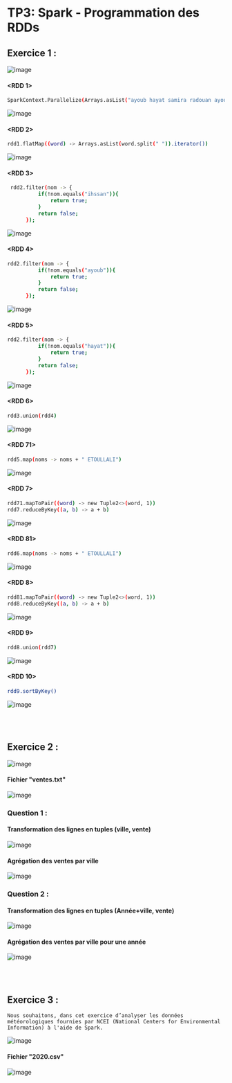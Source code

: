 # TP3: Spark - Programmation des RDDs

## Exercice 1 :
![image](https://user-images.githubusercontent.com/92756846/224797797-afeeedde-1923-480e-b33e-f23071c1b312.png)

  #### <RDD 1> 
  ```sh
  SparkContext.Parallelize(Arrays.asList("ayoub hayat samira radouan ayoub ... ")
  ```
  ![image](https://user-images.githubusercontent.com/92756846/224798123-d9ac1995-0418-4253-8fce-13bf99c8a190.png)
  
  #### <RDD 2> 
  ```sh
  rdd1.flatMap((word) -> Arrays.asList(word.split(" ")).iterator())
  ```
  ![image](https://user-images.githubusercontent.com/92756846/224798331-aa40872b-a624-4eaa-bea0-580ec4236e97.png)

  #### <RDD 3> 
  ```sh
   rdd2.filter(nom -> {
            if(!nom.equals("ihssan")){
                return true;
            }
            return false;
        });
  ```
  ![image](https://user-images.githubusercontent.com/92756846/224798779-4fc2cf8d-c3e0-4a12-b3b8-4377f39bb83f.png)
  
  #### <RDD 4> 
  ```sh
  rdd2.filter(nom -> {
            if(!nom.equals("ayoub")){
                return true;
            }
            return false;
        });
  ```
  ![image](https://user-images.githubusercontent.com/92756846/224799774-cab0e6e7-bad6-45b1-998b-20a5d0672a8f.png)
  
  #### <RDD 5> 
  ```sh
  rdd2.filter(nom -> {
            if(!nom.equals("hayat")){
                return true;
            }
            return false;
        });
  ```
  ![image](https://user-images.githubusercontent.com/92756846/224800009-d1590d98-9c9f-418a-b6fc-ec7222b5e489.png)
  
  #### <RDD 6> 
  ```sh
  rdd3.union(rdd4) 
  ```
  ![image](https://user-images.githubusercontent.com/92756846/224800406-837201ae-2e36-4a8a-9d84-5c6bb6503a90.png)

  #### <RDD 71> 
  ```sh
  rdd5.map(noms -> noms + " ETOULLALI")
  ```
  ![image](https://user-images.githubusercontent.com/92756846/224800763-c11a3f55-0167-447f-8ab0-5c57633cbefe.png)

  #### <RDD 7> 
  ```sh
  rdd71.mapToPair((word) -> new Tuple2<>(word, 1)) 
  rdd7.reduceByKey((a, b) -> a + b)
  ```
  ![image](https://user-images.githubusercontent.com/92756846/224801115-a14a48f8-8f99-43f2-aa3e-f2975554e9af.png)

  #### <RDD 81> 
  ```sh
  rdd6.map(noms -> noms + " ETOULLALI")
  ```
  ![image](https://user-images.githubusercontent.com/92756846/224801751-127f2c69-4729-4d05-8dd4-88bb59bdb769.png)

  #### <RDD 8> 
  ```sh
  rdd81.mapToPair((word) -> new Tuple2<>(word, 1))
  rdd8.reduceByKey((a, b) -> a + b)
  ```
  ![image](https://user-images.githubusercontent.com/92756846/224802056-526fbdc5-ff7e-47a5-b63d-14e2883f2ddf.png)

  #### <RDD 9> 
  ```sh
  rdd8.union(rdd7)
  ```
  ![image](https://user-images.githubusercontent.com/92756846/224802503-305ec920-f509-4cd9-9f6c-0af60d7c2740.png)

  #### <RDD 10> 
  ```sh
  rdd9.sortByKey()
  ```
  ![image](https://user-images.githubusercontent.com/92756846/224802646-fd806cd4-ff54-47aa-ab5f-f23b40e4898d.png)

  <br><br>
  
## Exercice 2 :
![image](https://user-images.githubusercontent.com/92756846/224802856-e9fefc64-4178-4037-b94b-8b48dfdc1439.png)
  
  #### Fichier "ventes.txt"
  ![image](https://user-images.githubusercontent.com/92756846/225772439-ea4eb6c8-1472-40a0-b109-bf214532374b.png)

  ### Question 1 :
  
  #### Transformation des lignes en tuples (ville, vente)
  ![image](https://user-images.githubusercontent.com/92756846/225772577-f64d994c-4db0-4f35-b7d6-6f093cb089b2.png)

  #### Agrégation des ventes par ville
  ![image](https://user-images.githubusercontent.com/92756846/225772704-3c76ac18-40d9-4e91-b077-a4bfcd9fbe1a.png)


  ### Question 2 : 
  
  #### Transformation des lignes en tuples (Année+ville, vente) 
  ![image](https://user-images.githubusercontent.com/92756846/225772744-38e2fffb-75ce-4d6f-b540-ccb3e1c74dac.png)

  #### Agrégation des ventes par ville pour une année
  ![image](https://user-images.githubusercontent.com/92756846/225772889-7820a24a-3fec-41cb-8798-e412c57410e8.png)

  
  <br><br>
  
## Exercice 3 :
    Nous souhaitons, dans cet exercice d’analyser les données météorologiques fournies par NCEI (National Centers for Environmental Information) à l'aide de Spark. 
    
![image](https://user-images.githubusercontent.com/92756846/224803108-f81f27f4-05d9-4b62-ab13-a531f32f8042.png)

#### Fichier "2020.csv"
![image](https://user-images.githubusercontent.com/92756846/225777933-a9c7a91c-c2e9-4b7f-b2c8-20de8097da2d.png)


